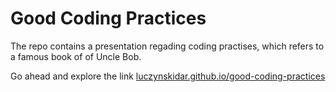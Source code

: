 # Good Coding Practices

The repo contains a presentation regading coding practises,
which refers to a famous book of of Uncle Bob.

Go ahead and explore the link [luczynskidar.github.io/good-coding-practices](https://luczynskidar.github.io/good-coding-practices/)
